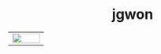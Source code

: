 <h1 align="center">
jgwon  </br>
</h1>

<table><tr><td valign="top" width="50%">
<img src="https://github-readme-stats.vercel.app/api/top-langs/?username=cat2998&layout=compact" align="center" style="width: 100%" />
</td></tr></table> 
</br> 

<!--
**Devdha/Devdha** is a ✨ _special_ ✨ repository because its `README.md` (this file) appears on your GitHub profile.

Here are some ideas to get you started:

- 🔭 I’m currently working on ...
- 🌱 I’m currently learning ...
- 👯 I’m looking to collaborate on ...
- 🤔 I’m looking for help with ...
- 💬 Ask me about ...
- 📫 How to reach me: ...
- 😄 Pronouns: ...
- ⚡ Fun fact: ...
-->
